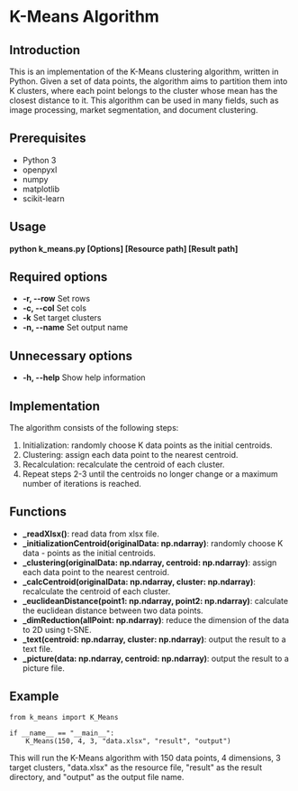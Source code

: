 # K-Means Algorithm
## Introduction
This is an implementation of the K-Means clustering algorithm, written in Python. Given a set of data points, the algorithm aims to partition them into K clusters, where each point belongs to the cluster whose mean has the closest distance to it. This algorithm can be used in many fields, such as image processing, market segmentation, and document clustering.

## Prerequisites
- Python 3
- openpyxl
- numpy
- matplotlib
- scikit-learn
## Usage
**python k_means.py [Options] [Resource path] [Result path]**
## Required options
- **-r, --row** Set rows
- **-c, --col** Set cols
- **-k** Set target clusters
- **-n, --name** Set output name
## Unnecessary options
- **-h, --help** Show help information
## Implementation
The algorithm consists of the following steps:

1. Initialization: randomly choose K data points as the initial centroids.
2. Clustering: assign each data point to the nearest centroid.
3. Recalculation: recalculate the centroid of each cluster.
4. Repeat steps 2-3 until the centroids no longer change or a maximum number of iterations is reached.
## Functions
- **_readXlsx()**: read data from xlsx file.
- **_initializationCentroid(originalData: np.ndarray)**: randomly choose K data - points as the initial centroids.
- **_clustering(originalData: np.ndarray, centroid: np.ndarray)**: assign each data point to the nearest centroid.
- **_calcCentroid(originalData: np.ndarray, cluster: np.ndarray)**: recalculate the centroid of each cluster.
- **_euclideanDistance(point1: np.ndarray, point2: np.ndarray)**: calculate the euclidean distance between two data points.
- **_dimReduction(allPoint: np.ndarray)**: reduce the dimension of the data to 2D using t-SNE.
- **_text(centroid: np.ndarray, cluster: np.ndarray)**: output the result to a text file.
- **_picture(data: np.ndarray, centroid: np.ndarray)**: output the result to a picture file.
## Example
```
from k_means import K_Means

if __name__ == "__main__":
    K_Means(150, 4, 3, "data.xlsx", "result", "output")
```
This will run the K-Means algorithm with 150 data points, 4 dimensions, 3 target clusters, "data.xlsx" as the resource file, "result" as the result directory, and "output" as the output file name.
